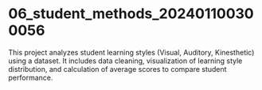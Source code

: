 # 06_student_methods_202401100300056
This project analyzes student learning styles (Visual, Auditory, Kinesthetic) using a dataset. It includes data cleaning, visualization of learning style distribution, and calculation of average scores to compare student performance.
